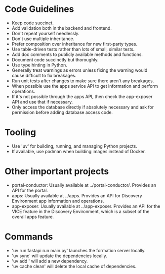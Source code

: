 # Code Guidelines
* Keep code succinct.
* Add validation both in the backend and frontend.
* Don't repeat yourself needlessly.
* Don't use multiple inheritance.
* Prefer composition over inheritance for new first-party types.
* Use table-driven tests rather than lots of small, similar tests.
* Add doc comments to publicly available methods and functions.
* Document code succinctly but thoroughly.
* Use type hinting in Python.
* Generally treat warnings as errors unless fixing the warning would cause difficult to fix breakages.
* Run unit tests after changes to make sure there aren't any breakages.
* When possible use the apps service API to get information and perform operations.
* If it's not possible through the apps API, then check the app-exposer API and use that if necessary.
* Only access the database directly if absolutely necessary and ask for permission before adding database access code.


# Tooling
* Use 'uv' for building, running, and managing Python projects.
* If available, use podman when building images instead of Docker.

# Other important projects
* portal-conductor: Usually available at ../portal-conductor/. Provides an API for the portal.
* apps: Usually available at ../apps. Provides an API for Discovery Environment app information and operations.
* app-exposer: Usually available at ../app-exposer. Provides an API for the VICE feature in the Discovery Environment, which is a subset of the overall apps feature.

# Commands
- 'uv run fastapi run main.py' launches the formation server locally.
- 'uv sync' will update the dependencies locally.
- 'uv add <dependency>' will add a new dependency.
- 'uv cache clean' will delete the local cache of dependencies.


